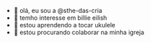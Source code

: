 - 👋 olá, eu sou a @sthe-das-cria
- 👀 temho interesse em billie eilish
- 🌱 estou aprendendo a tocar ukulele
- 💞️ estou procurando colaborar na minha igreja

